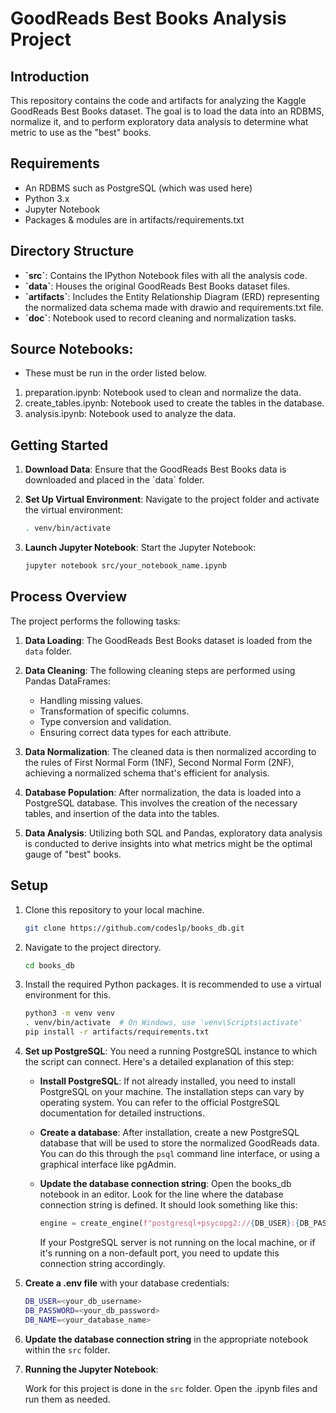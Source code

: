 # GoodReads Best Books Analysis Project

## Introduction

This repository contains the code and artifacts for analyzing the Kaggle GoodReads Best Books dataset. The goal is to load the data into an RDBMS, normalize it, and to perform exploratory data analysis to determine what metric to use as the "best" books.

## Requirements

- An RDBMS such as PostgreSQL (which was used here)
- Python 3.x
- Jupyter Notebook
- Packages & modules are in artifacts/requirements.txt

## Directory Structure

- **\`src\`**: Contains the IPython Notebook files with all the analysis code.
- **\`data\`**: Houses the original GoodReads Best Books dataset files.
- **\`artifacts\`**: Includes the Entity Relationship Diagram (ERD) representing the normalized data schema made with drawio and requirements.txt file.
- **\`doc\`**: Notebook used to record cleaning and normalization tasks.

## Source Notebooks:
- These must be run in the order listed below.
1. preparation.ipynb: Notebook used to clean and normalize the data.
2. create_tables.ipynb: Notebook used to create the tables in the database.
3. analysis.ipynb: Notebook used to analyze the data.

## Getting Started

1. **Download Data**: Ensure that the GoodReads Best Books data is downloaded and placed in the \`data\` folder.
2. **Set Up Virtual Environment**: Navigate to the project folder and activate the virtual environment:

   ```bash
   . venv/bin/activate
   ```

3. **Launch Jupyter Notebook**: Start the Jupyter Notebook:

   ```bash
   jupyter notebook src/your_notebook_name.ipynb
   ```

## Process Overview

The project performs the following tasks:

1. **Data Loading**: The GoodReads Best Books dataset is loaded from the `data` folder.

2. **Data Cleaning**: The following cleaning steps are performed using Pandas DataFrames:
    - Handling missing values.
    - Transformation of specific columns.
    - Type conversion and validation.
    - Ensuring correct data types for each attribute.

3. **Data Normalization**: The cleaned data is then normalized according to the rules of First Normal Form (1NF), Second Normal Form (2NF), achieving a normalized schema that's efficient for analysis.

4. **Database Population**: After normalization, the data is loaded into a PostgreSQL database. This involves the creation of the necessary tables, and insertion of the data into the tables.

5. **Data Analysis**: Utilizing both SQL and Pandas, exploratory data analysis is conducted to derive insights into what metrics might be the optimal gauge of "best" books.

## Setup

1. Clone this repository to your local machine.

    ```bash
    git clone https://github.com/codeslp/books_db.git
    ```

2. Navigate to the project directory.

    ```bash
    cd books_db
    ```

3. Install the required Python packages. It is recommended to use a virtual environment for this.

    ```bash
    python3 -m venv venv
    . venv/bin/activate  # On Windows, use 'venv\Scripts\activate'
    pip install -r artifacts/requirements.txt
    ```


4. **Set up PostgreSQL**: You need a running PostgreSQL instance to which the script can connect. Here's a detailed explanation of this step:

    - **Install PostgreSQL**: If not already installed, you need to install PostgreSQL on your machine. The installation steps can vary by operating system. You can refer to the official PostgreSQL documentation for detailed instructions.

    - **Create a database**: After installation, create a new PostgreSQL database that will be used to store the normalized GoodReads data. You can do this through the `psql` command line interface, or using a graphical interface like pgAdmin.

    - **Update the database connection string**: Open the books_db notebook in an editor. Look for the line where the database connection string is defined. It should look something like this:

        ```python
        engine = create_engine(f"postgresql+psycopg2://{DB_USER}:{DB_PASSWORD}@localhost/{DB_NAME}")
        ```

        If your PostgreSQL server is not running on the local machine, or if it's running on a non-default port, you need to update this connection string accordingly.


5. **Create a .env file** with your database credentials:

    ```bash
    DB_USER=<your_db_username>
    DB_PASSWORD=<your_db_password>
    DB_NAME=<your_database_name>
    ```

6. **Update the database connection string** in the appropriate notebook within the `src` folder.

7. **Running the Jupyter Notebook**:

   Work for this project is done in the `src` folder. Open the .ipynb files and run them as needed.